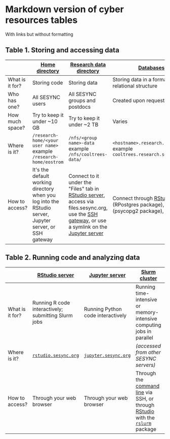 # Markdown version of cyber resources tables

With links but without formatting

## Table 1. Storing and accessing data

|                 | [Home directory](https://cyberhelp.sesync.org/faq/data-storage.html#what-about-my-home-directory)                                                                                          | [Research data directory](https://cyberhelp.sesync.org/quickstart/research-data-directory.html)                                                                                                                         | [Databases](https://cyberhelp.sesync.org/quickstart/connect-to-a-database.html)                                                                      |
| --------------- | ------------------------------------------------------------------------------------------------------- | ----------------------------------------------------------------------------------------------------------------------------------------------- | ------------------------------------------------------------------------------ |
| What is it for? | Storing code                                                                                            | Storing data                                                                                                                                    | Storing data in a formal relational structure                                  |
| Who has one?    | All SESYNC users                                                                                        | All SESYNC groups and postdocs                                                                                                                  | Created upon request                                                           |
| How much space? | Try to keep it under ~10 GB                                                                             | Try to keep it under ~2 TB                                                                                                                      | Varies                                                                         |
| Where is it?    | `/research-home/<your user name>`<br>example `/research-home/eostrom`                                       | `/nfs/<group name>-data`<br>example `/nfs/cooltrees-data/`                                                                                          | `<hostname>.research.sesync.org`<br>example `cooltrees.research.sesync.org`        |
| How to access?  | It's the default working directory when you log into the RStudio server, Jupyter server, or SSH gateway | Connect to it under the "Files" tab in [RStudio server](https://cyberhelp.sesync.org/quickstart/research-data-directory.html#rstudio-and-jupyter-servers), access via files.sesync.org, use the [SSH gateway](https://cyberhelp.sesync.org/quickstart/research-data-directory.html#over-ssh), or use a symlink on the [Jupyter server](https://cyberhelp.sesync.org/faq/how-to-create-a-symlink-to-research-directory-in-Jupyter-lab.html) | Connect through [RStudio](https://cyberhelp.sesync.org/quickstart/connect-to-a-database.html#access-from-rstudio-server) (RPostgres package), [Python](https://cyberhelp.sesync.org/quickstart/connect-to-a-database.html#access-from-jupyter-server) (psycopg2 package), or [SSH](https://cyberhelp.sesync.org/quickstart/connect-to-a-database.html#access-from-the-command-line) |

## Table 2. Running code and analyzing data

|                 | [RStudio server](https://cyberhelp.sesync.org/quickstart/rstudio-server.html)                                      | [Jupyter server](https://cyberhelp.sesync.org/quickstart/jupyter-server.html)                    | [Slurm cluster](https://cyberhelp.sesync.org/faq/What-is-the-SESYNC-cluster.html)                                                                | [Virtual machines](https://cyberhelp.sesync.org/faq/Remote-Desktop-Resources.html)                                     |
| --------------- | --------------------------------------------------- | --------------------------------- | ---------------------------------------------------------------------------- | ---------------------------------------------------- |
| What is it for? | Running R code interactively; submitting Slurm jobs | Running Python code interactively | Running time-intensive or memory-intensive computing jobs in parallel        | Running commercial or Windows-only software programs |
| Where is it?    | [`rstudio.sesync.org`](https://rstudio.sesync.org)                                  | [`jupyter.sesync.org`](https://jupyter.sesync.org)                | *(accessed from other SESYNC servers)*                                         | [`desktop.sesync.org`](https://desktop.sesync.org)                                   |
| How to access?  | Through your web browser                            | Through your web browser          | Through the [command line](https://cyberhelp.sesync.org/quickstart/Using-the-SESYNC-Cluster.html) via SSH, or through [RStudio](https://cyberhelp.sesync.org/blog/using-rslurm-parallel.html) with the [`rslurm`](https://cyberhelp.sesync.org/rslurm/) package | Through your web browser                             |

